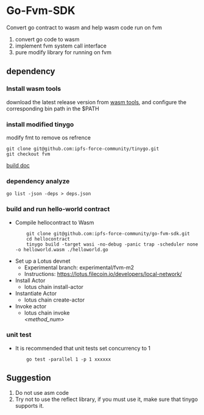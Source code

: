 # Go-Fvm-SDK

Convert go contract to wasm and help wasm code run on fvm

1. convert go code to wasm
2. implement fvm system call interface
3. pure modify library for running on fvm

## dependency

### Install wasm tools

download the latest release version from [wasm tools](https://github.com/WebAssembly/binaryen), and configure the corresponding bin path in the $PATH


### install modified tinygo

modify fmt to remove os refrence

```
git clone git@github.com:ipfs-force-community/tinygo.git
git checkout fvm
```

[build doc](https://tinygo.org/docs/guides/build/)

### dependency analyze

```
go list -json -deps > deps.json 
```

### build and run hello-world contract
* Compile hellocontract to Wasm
    ```
        git clone git@github.com:ipfs-force-community/go-fvm-sdk.git
        cd hellocontract
        tinygo build -target wasi -no-debug -panic trap -scheduler none -o helloworld.wasm ./helloworld.go
    ```
* Set up a Lotus devnet
  * Experimental branch: experimental/fvm-m2
  * Instructions: https://lotus.filecoin.io/developers/local-network/
* Install Actor
  * lotus chain install-actor <path-to-wasm-bytecode>
* Instantiate Actor
  * lotus chain create-actor <code-cid> <encoded-params>
* Invoke actor
  * lotus chain invoke <address> <method_num>

### unit test

* It is recommended that unit tests set concurrency to 1
    ```
        go test -parallel 1 -p 1 xxxxxx
    ```

## Suggestion

1. Do not use asm code
2. Try not to use the reflect library, if you must use it, make sure that tinygo supports it.